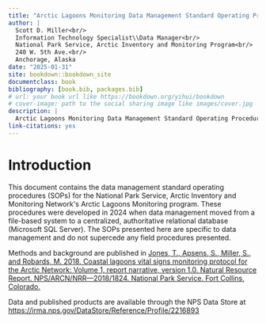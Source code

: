 ```yaml
---
title: "Arctic Lagoons Monitoring Data Management Standard Operating Procedures"
author: |
  Scott D. Miller<br/>
  Information Technology Specialist\\Data Manager<br/>
  National Park Service, Arctic Inventory and Monitoring Program<br/>
  240 W. 5th Ave.<br/>
  Anchorage, Alaska
date: "2025-01-31"
site: bookdown::bookdown_site
documentclass: book
bibliography: [book.bib, packages.bib]
# url: your book url like https://bookdown.org/yihui/bookdown
# cover-image: path to the social sharing image like images/cover.jpg
description: |
  Arctic Lagoons Monitoring Data Management Standard Operating Procedures
link-citations: yes
---
```


# Introduction

This document contains the data management standard operating procedures (SOPs) for the National Park Service, Arctic Inventory and Monitoring Network's Arctic Lagoons Monitoring program. These procedures were developed in 2024 when data management moved from a file-based system to a centralized, authoritative relational database (Microsoft SQL Server). The SOPs presented here are specific to data management and do not supercede any field procedures presented.

Methods and background are published in [Jones, T., Apsens, S., Miller, S., and Robards, M. 2018. Coastal lagoons vital signs monitoring protocol for the Arctic Network: Volume 1, report narrative, version 1.0. Natural Resource Report. NPS/ARCN/NRR—2018/1824. National Park Service. Fort Collins, Colorado.](https://irma.nps.gov/DataStore/Reference/Profile/2257596)

Data and published products are available through the NPS Data Store at <https://irma.nps.gov/DataStore/Reference/Profile/2216893>


